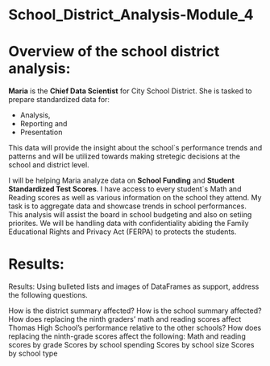 # School_District_Analysis-Module_4

# Overview of the school district analysis:

**Maria** is the **Chief Data Scientist** for City School District. She is tasked to prepare standardized data for:
* Analysis,
* Reporting and
* Presentation

This data will provide the insight about the school`s performance trends and patterns and will be utilized towards making stretegic decisions at the school and district level.

I will be helping Maria analyze data on **School Funding** and **Student Standardized Test Scores**. I have access to every student`s Math and Reading scores as well as various information on the school they attend. My task is to aggregate data and showcase trends in school performances. This analysis will assist the board in school budgeting and also on setiing priorites. We will be handling data with confidentiality abiding the Family Educational Rights and Privacy Act (FERPA) to protects the students. 

# Results:

Results: Using bulleted lists and images of DataFrames as support, address the following questions.

How is the district summary affected?
How is the school summary affected?
How does replacing the ninth graders’ math and reading scores affect Thomas High School’s performance relative to the other schools?
How does replacing the ninth-grade scores affect the following:
Math and reading scores by grade
Scores by school spending
Scores by school size
Scores by school type
